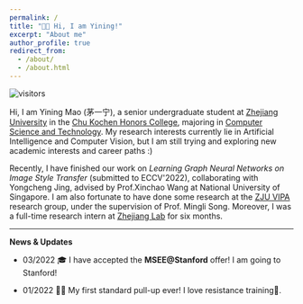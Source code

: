 ```yaml
---
permalink: /
title: "👧🏻 Hi, I am Yining!"
excerpt: "About me"
author_profile: true
redirect_from: 
  - /about/
  - /about.html
---
```

![visitors](https://visitor-badge.laobi.icu/badge?page_id=yining-mao.github.io)

Hi, I am Yining Mao (茅一宁), a senior undergraduate student at [Zhejiang University](https://www.zju.edu.cn/english/) in the [Chu Kochen Honors College](http://ckc.zju.edu.cn/ckcen/main.psp), majoring in [Computer Science and Technology](http://www.en.cs.zju.edu.cn/). My research interests currently lie in Artificial Intelligence and Computer Vision, but I am still trying and exploring new academic interests and career paths :)

Recently, I have finished our work on *Learning Graph Neural Networks on Image Style Transfer* (submitted to ECCV'2022), collaborating with Yongcheng Jing, advised by Prof.Xinchao Wang at National University of Singapore. I am also fortunate to have done some research at the [ZJU VIPA](https://www.vipazoo.cn/) research group, under the supervision of Prof. Mingli Song. Moreover, I was a full-time research intern at [Zhejiang Lab](https://en.zhejianglab.com/) for six months.

----

**News & Updates**

- 03/2022 🎓 I have accepted the **MSEE@Stanford** offer! I am going to Stanford!

- 01/2022 🏋️‍♂️ My first standard pull-up ever! I love resistance training💪.

